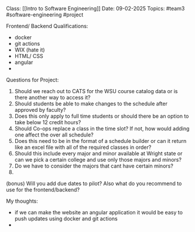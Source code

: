 Class: [[Intro to Software Engineering]]
Date: 09-02-2025
Topics: #team3 #software-engineering #project

Frontend/ Backend Qualifications: 
- docker
- git actions 
- WIX (hate it)
- HTML/ CSS 
- angular 
- 

Questions for Project: 
1.  Should we reach out to CATS for the WSU course catalog data or is there another way to access it? 
2. Should students be able to make changes to the schedule after approved by faculty? 
3. Does this only apply to full time students or should there be an option to take below 12 credit hours?
4. Should Co-ops replace a class in the time slot? If not, how would adding one affect the over all schedule? 
5. Does this need to be in the format of a schedule builder or can it return like an excel file with all of the required classes in order? 
6. Should this include every major and minor available at Wright state or can we pick a certain college and use only those majors and minors? 
7. Do we have to consider the majors that cant have certain minors?
8. 

(bonus) Will you add due dates to pilot? Also what do you recommend to use for the frontend/backend?

My thoughts: 
- if we can make the website an  angular application it would be easy to push updates using docker and git actions
- 